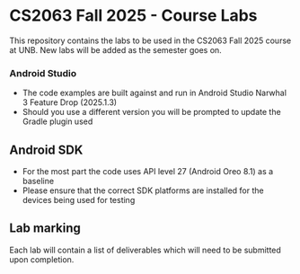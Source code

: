 # CS2063 Fall 2025 - Course Labs

This repository contains the labs to be used in the CS2063 Fall 2025 course at UNB.  New labs will be added as the semester goes on.

### Android Studio
* The code examples are built against and run in Android Studio Narwhal 3 Feature Drop (2025.1.3)
* Should you use a different version you will be prompted to update the Gradle plugin used

## Android SDK
* For the most part the code uses API level 27 (Android Oreo 8.1) as a baseline
* Please ensure that the correct SDK platforms are installed for the devices being used for testing

## Lab marking
Each lab will contain a list of deliverables which will need to be submitted upon completion.